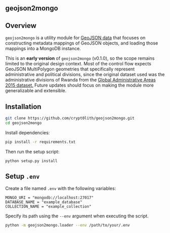 geojson2mongo
---
## Overview
`geojson2mongo` is a utility module for  [GeoJSON data](https://datatracker.ietf.org/doc/html/rfc7946) that focuses on constructing metadata mappings of GeoJSON objects, and loading those mappings into a MongoDB instance.

This is an **early version** of `geojson2mongo` (v0.1.0), so the scope remains limited to the original design context. Most of the control flow expects GeoJSON MultiPolygon geometries that specifically represent administrative and political divisions, since the original dataset used was the administrative divisions of Rwanda from the [Global Administrative Areas 2015 dataset.](https://earthworks.stanford.edu/?_=1462045970854&f%5Baccess%5D%5B%5D=public&f%5Baccess%5D%5B%5D=available&f%5Bdc_format_s%5D%5B%5D=Shapefile&f%5Bdc_subject_sm%5D%5B%5D=Administrative+and+political+divisions&f%5Bdct_provenance_s%5D%5B%5D=Stanford&f%5Bdct_spatial_sm%5D%5B%5D=Rwanda&f%5Blayer_geom_type_s%5D%5B%5D=Polygon&per_page=20&search_field=dummy_range&sort=score+desc%2C+dc_title_sort+asc) Future updates should focus on making the module more generalizable and extensible.

## Installation

```bash
git clone https://github.com/crypt0lith/geojson2mongo.git
cd geojson2mongo
```

Install dependencies:
```bash
pip install -r requirements.txt
```

Then run the setup script:
```
python setup.py install
```

## Setup `.env`

Create a file named `.env` with the following variables:
```dotenv
MONGO_URI = "mongodb://localhost:27017"  
DATABASE_NAME = "example_database"  
COLLECTION_NAME = "example_collection"
```

Specify its path using the `--env` argument when executing the script.
```bash
python -m geojson2mongo.loader --env /path/to/your/.env
```
